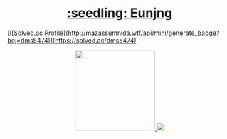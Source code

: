 <!-- ![header](https://capsule-render.vercel.app/api?type=Transparent&color=auto&height=250&section=header&text=Hello%20Eunjeong&fontSize=90) -->

<a href="https://github.com/eunjng5474">
  <h1 align="center"> :seedling: Eunjng </h1>
  [![Solved.ac Profile](http://mazassumnida.wtf/api/mini/generate_badge?boj=dms5474)](https://solved.ac/dms5474)
</a>

<Br>

<p align="center">
<a href="https://github.com/eunjng5474/">
 <img height="180em" src="https://github-readme-stats-eight-theta.vercel.app/api?username=eunjng5474&show_icons=true&theme=graywhite&include_all_commits=true&count_private=true"/>
 <img src="https://github-readme-stats.vercel.app/api/top-langs/?username=eunjng5474&layout=compact"><br><br>
</a>
</p>
